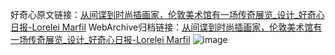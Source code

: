 好奇心原文链接：[从间谍到时尚插画家，伦敦美术馆有一场传奇展览_设计_好奇心日报-Lorelei Marfil](https://www.qdaily.com/articles/4070.html)
WebArchive归档链接：[从间谍到时尚插画家，伦敦美术馆有一场传奇展览_设计_好奇心日报-Lorelei Marfil](http://web.archive.org/web/20190623153503/https://www.qdaily.com/articles/4070.html)
![image](http://ww3.sinaimg.cn/large/007d5XDpgy1g3vdvln0s8j30u02xi1kx)